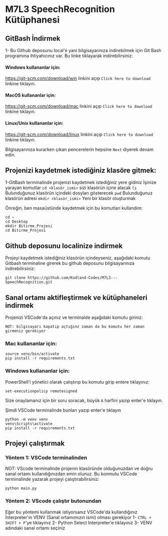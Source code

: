# M7L3 SpeechRecognition Kütüphanesi

## GitBash İndirmek
1- Bu Github deposunu local'e yani bilgisayarınıza indirebilmek için Git Bash programına ihtiyahıcınız var.
Bu linke tıklayarak indirebilirsiniz:
#### Windows kullananlar için:
https://git-scm.com/download/win linkini açıp `Click here to download` linkine tıklayın.
#### MacOS kullananlar için:
https://git-scm.com/download/mac linkini açıp `Click here to download` linkine tıklayın.
#### Linux/Unix kullananlar için:
https://git-scm.com/download/linux linkini açıp `Click here to download` linkine tıklayın.

Bilgisayarınıza kurarken çıkan pencerelerin hepsine `Next` diyerek devam edin.
## Projenizi kaydetmek istediğiniz klasöre gitmek:
1-GitBash terminalinde projenizi kaydetmek istediğiniz yere gidiniz
İşinize yarayan komutlar
`cd <klasör_ismi>` sizi klasörün içine alacak
`ls` Bulunduğunuz klasörün içindeki dosyları gösterecek 
`pwd` Bulunduğunuz klasörün adresi
`mkdir <klasör_ismi>` Yeni bir klasör oluşturmak

Önreğin, ben masaüstünde kaydetmek için bu komutları kullandım:
```
cd ~
cd Desktop
mkdir Bitirme_Projesi
cd Bitirme_Projesi
```

## Github deposunu localinize indirmek

Projeyi kaydetmek istediğiniz klasörün içindeyseniz, aşağıdaki komutu Gitbash terminaline girerek bu github deposunu bilgisayarınıza indirebilirsiniz:
```
git clone https://github.com/Kodland-Codes/M7L3---SpeechRecognition.git
```

## Sanal ortamı aktifleştirmek ve kütüphaneleri indirmek

Projenizi VSCode'da açınız ve terminalde aşağıdaki komutu giriniz:

`NOT: bilgisayarı kapatıp açtığınz zaman da bu komutu her zaman girmeniz gerekiyor`

### Mac kullananlar için: 
```
source venv/bin/activate
pip install -r requirements.txt
```

### Windows kullananlar için: 
PowerShell'i yönetici olarak çalıştırıp bu komutu girip entere tıklayınız:
```
set-executionpolicy remotesigned
```
Size onaylamanız için bir soru soracak, büyük `A` harfini yazıp enter'e tıklayın.

Şimdi VSCode terminalinde bunları yazıp enter'e tıklayın

```
python -m venv venv
venv\Scripts\activate
pip install -r requirements.txt
```


## Projeyi çalıştırmak
### Yöntem 1: VSCode terminalinden
NOT: VScode terminalinde projenin klasöründe olduğunuzdan ve doğru sanal ortamı kullandığınızdan emin olunuz.
Bu konmutu VSCode terminalinde yazarak projeyi çalıştırabilirsiniz:
```
python main.py
```

### Yöntem 2: VScode çalıştır butonundan
Eğer bu yöntemi kullanmak istiyorsanız VSCode'da kullandığınız İnterpreter'ın VENV (Sanal ortamımızın ismi) olması gerekiyor
1- `CTRL + SHIFT + P`'ye tıklayınız
2- Python Select Interpreter'e tıklayınız
3- VENV adındaki sanal ortamı seçiniz



